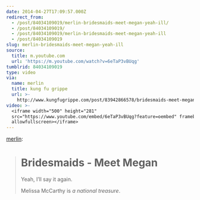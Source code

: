```yaml
---
date: 2014-04-27T17:09:57.000Z
redirect_from:
  - /post/84034109019/merlin-bridesmaids-meet-megan-yeah-ill/
  - /post/84034109019/
  - /post/84034109019/merlin-bridesmaids-meet-megan-yeah-ill
  - /post/84034109019
slug: merlin-bridesmaids-meet-megan-yeah-ill
source:
  title: m.youtube.com
  url: 'https://m.youtube.com/watch?v=6eTaP3vBUqg'
tumblrid: 84034109019
type: video
via:
  name: merlin
  title: kung fu grippe
  url: >-
    http://www.kungfugrippe.com/post/83942866578/bridesmaids-meet-megan-yeah-ill-say-it
video: >-
  <iframe width="500" height="281"
  src="https://www.youtube.com/embed/6eTaP3vBUqg?feature=oembed" frameborder="0"
  allowfullscreen></iframe>
---
```

<p><a href="http://www.kungfugrippe.com/post/83942866578/bridesmaids-meet-megan-yeah-ill-say-it" class="tumblr_blog">merlin</a>:</p>

<blockquote><h1>Bridesmaids - Meet Megan</h1>

<p>Yeah, I’ll say it again.</p>

<p>Melissa McCarthy is <em>a national treasure</em>.</p></blockquote>

